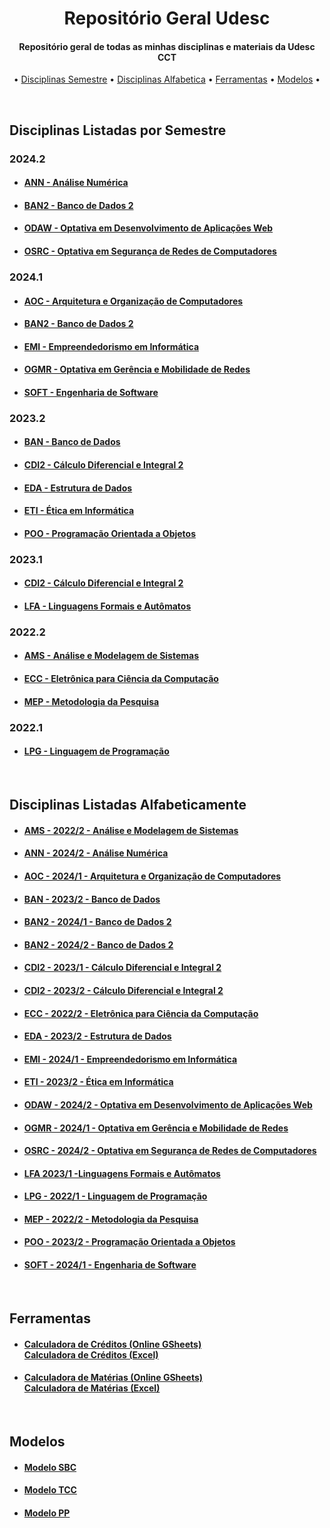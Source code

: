 <h1 align="center">
  Repositório Geral Udesc
</h1>

<h4 align="center">
   Repositório geral de todas as minhas disciplinas e materiais da Udesc CCT
</h4>
<p align="center">
  •
  <a href="#disciplinassemestre">Disciplinas Semestre</a>
  •
  <a href="#disciplinasalfabetico">Disciplinas Alfabetica</a>
  •
  <a href="#ferramentas">Ferramentas</a> 
  •
  <a href="#modelos">Modelos</a> 
  •
</p>

<br>

<h2 id="disciplinassemestre">
  Disciplinas Listadas por Semestre
</h2>

<h3>
  2024.2
</h3>
<ul>
  <li>
    <h4>
      <a href="https://github.com/JoaoVargas/Repo-Udesc-Geral/tree/main/Disciplinas/2024.2/2024.2.ANN">
      ANN - Análise Numérica
      </a>
    </h4>
  </li>
  <li>
    <h4>
      <a href="https://github.com/JoaoVargas/Repo-Udesc-Geral/tree/main/Disciplinas/2024.2/2024.2.BAN2">
      BAN2 - Banco de Dados 2
      </a>
    </h4>
  </li>
  <li>
    <h4>
      <a href="https://github.com/JoaoVargas/Repo-Udesc-Geral/tree/main/Disciplinas/2024.2/2024.2.ODAW">
      ODAW - Optativa em Desenvolvimento de Aplicações Web
      </a>
    </h4>
  </li>
  <li>
    <h4>
      <a href="https://github.com/JoaoVargas/Repo-Udesc-Geral/tree/main/Disciplinas/2024.2/2024.2.OSRC">
      OSRC - Optativa em Segurança de Redes de Computadores
      </a>
    </h4>
  </li>
</ul>

<h3>
  2024.1
</h3>
<ul>
  <li>
    <h4>
      <a href="https://github.com/JoaoVargas/Repo-Udesc-Geral/tree/main/Disciplinas/2024.1/2024.1.AOC">
      AOC - Arquitetura e Organização de Computadores
      </a>
    </h4>
  </li>
  <li>
    <h4>
      <a href="https://github.com/JoaoVargas/Repo-Udesc-Geral/tree/main/Disciplinas/2024.1/2024.1.BAN2">
      BAN2 - Banco de Dados 2
      </a>
    </h4>
  </li>
  <li>
    <h4>
      <a href="https://github.com/JoaoVargas/Repo-Udesc-Geral/tree/main/Disciplinas/2024.1/2024.1.EMI">
      EMI - Empreendedorismo em Informática
      </a>
    </h4>
  </li>
  <li>
    <h4>
      <a href="https://github.com/JoaoVargas/Repo-Udesc-Geral/tree/main/Disciplinas/2024.1/2024.1.OGMR">
      OGMR - Optativa em Gerência e Mobilidade de Redes
      </a>
    </h4>
  </li>
  <li>
    <h4>
      <a href="https://github.com/JoaoVargas/Repo-Udesc-Geral/tree/main/Disciplinas/2024.1/2024.1.SOFT">
      SOFT - Engenharia de Software
      </a>
    </h4>
  </li>
</ul>

<h3>
  2023.2
</h3>
<ul>
  <li>
    <h4>
      <a href="https://github.com/JoaoVargas/Repo-Udesc-Geral/tree/main/Disciplinas/2023.2/2023.2.BAN">
      BAN - Banco de Dados
      </a>
    </h4>
  </li>
  <li>
    <h4>
      <a href="https://github.com/JoaoVargas/Repo-Udesc-Geral/tree/main/Disciplinas/2023.2/2023.2.CDI2">
      CDI2 - Cálculo Diferencial e Integral 2
      </a>
    </h4>
  </li>
  <li>
    <h4>
      <a href="https://github.com/JoaoVargas/Repo-Udesc-Geral/tree/main/Disciplinas/2023.2/2023.2.EDA">
      EDA - Estrutura de Dados
      </a>
    </h4>
  </li>
  <li>
    <h4>
      <a href="https://github.com/JoaoVargas/Repo-Udesc-Geral/tree/main/Disciplinas/2023.2/2023.2.ETI">
      ETI - Ética em Informática
      </a>
    </h4>
  </li>
  <li>
    <h4>
      <a href="https://github.com/JoaoVargas/Repo-Udesc-Geral/tree/main/Disciplinas/2023.2/2023.2.POO">
      POO - Programação Orientada a Objetos
      </a>
    </h4>
  </li>
</ul>

<h3>
  2023.1
</h3>
<ul>
  <li>
    <h4>
      <a href="https://github.com/JoaoVargas/Repo-Udesc-Geral/tree/main/Disciplinas/2023.1/2023.1.CDI2">
      CDI2 - Cálculo Diferencial e Integral 2
      </a>
    </h4>
  </li>
  <li>
    <h4>
      <a href="https://github.com/JoaoVargas/Repo-Udesc-Geral/tree/main/Disciplinas/2023.1/2023.1.LFA">
      LFA - Linguagens Formais e Autômatos
      </a>
    </h4>
  </li>
</ul>

<h3>
  2022.2
</h3>
<ul>
  <li>
    <h4>
      <a href="https://github.com/JoaoVargas/Repo-Udesc-Geral/tree/main/Disciplinas/2022.2/2022.2.AMS">
      AMS - Análise e Modelagem de Sistemas
      </a>
    </h4>
  </li>
  <li>
    <h4>
      <a href="https://github.com/JoaoVargas/Repo-Udesc-Geral/tree/main/Disciplinas/2022.2/2022.2.ECC">
      ECC - Eletrônica para Ciência da Computação
      </a>
    </h4>
  </li>
  <li>
    <h4>
      <a href="https://github.com/JoaoVargas/Repo-Udesc-Geral/tree/main/Disciplinas/2022.2/2022.2.MEP">
      MEP - Metodologia da Pesquisa
      </a>
    </h4>
  </li>
</ul>

<h3>
  2022.1
</h3>
<ul>
  <li>
    <h4>
      <a href="https://github.com/JoaoVargas/Repo-Udesc-Geral/tree/main/Disciplinas/2022.1/2022.1.LPG">
      LPG - Linguagem de Programação
      </a>
    </h4>
  </li>
</ul>

<br>

<h2 id="disciplinasalfabetico">
  Disciplinas Listadas Alfabeticamente
</h2>
<ul>
  <li>
    <h4>
      <a href="https://github.com/JoaoVargas/Repo-Udesc-Geral/tree/main/Disciplinas/2022.2/2022.2.AMS">
      AMS - 2022/2 - Análise e Modelagem de Sistemas
      </a>
    </h4>
  </li>
  <li>
    <h4>
      <a href="https://github.com/JoaoVargas/Repo-Udesc-Geral/tree/main/Disciplinas/2024.2/2024.2.ANN">
      ANN - 2024/2 - Análise Numérica
      </a>
    </h4>
  </li>
  <li>
    <h4>
      <a href="https://github.com/JoaoVargas/Repo-Udesc-Geral/tree/main/Disciplinas/2024.1/2024.1.AOC">
      AOC - 2024/1 - Arquitetura e Organização de Computadores
      </a>
    </h4>
  </li>
  <li>
    <h4>
      <a href="https://github.com/JoaoVargas/Repo-Udesc-Geral/tree/main/Disciplinas/2023.2/2023.2.BAN">
      BAN - 2023/2 - Banco de Dados
      </a>
    </h4>
  </li>
  <li>
    <h4>
      <a href="https://github.com/JoaoVargas/Repo-Udesc-Geral/tree/main/Disciplinas/2024.1/2024.1.BAN2">
      BAN2 - 2024/1 - Banco de Dados 2
      </a>
    </h4>
  </li>
  <li>
    <h4>
      <a href="https://github.com/JoaoVargas/Repo-Udesc-Geral/tree/main/Disciplinas/2024.2/2024.2.BAN2">
      BAN2 - 2024/2 - Banco de Dados 2
      </a>
    </h4>
  </li>
  <li>
    <h4>
      <a href="https://github.com/JoaoVargas/Repo-Udesc-Geral/tree/main/Disciplinas/2023.1/2023.1.CDI2">
      CDI2 - 2023/1 - Cálculo Diferencial e Integral 2
      </a>
    </h4>
  </li>
  <li>
    <h4>
      <a href="https://github.com/JoaoVargas/Repo-Udesc-Geral/tree/main/Disciplinas/2023.2/2023.2.CDI2">
      CDI2 - 2023/2 - Cálculo Diferencial e Integral 2
      </a>
    </h4>
  </li>
  <li>
    <h4>
      <a href="https://github.com/JoaoVargas/Repo-Udesc-Geral/tree/main/Disciplinas/2022.2/2022.2.ECC">
      ECC - 2022/2 - Eletrônica para Ciência da Computação
      </a>
    </h4>
  </li>
  <li>
    <h4>
      <a href="https://github.com/JoaoVargas/Repo-Udesc-Geral/tree/main/Disciplinas/2023.2/2023.2.EDA">
      EDA - 2023/2 - Estrutura de Dados
      </a>
    </h4>
  </li>
  <li>
    <h4>
      <a href="https://github.com/JoaoVargas/Repo-Udesc-Geral/tree/main/Disciplinas/2024.1/2024.1.EMI">
      EMI - 2024/1 - Empreendedorismo em Informática
      </a>
    </h4>
  </li>
  <li>
    <h4>
      <a href="https://github.com/JoaoVargas/Repo-Udesc-Geral/tree/main/Disciplinas/2023.2/2023.2.ETI">
      ETI - 2023/2 - Ética em Informática
      </a>
    </h4>
  </li>
  <li>
    <h4>
      <a href="https://github.com/JoaoVargas/Repo-Udesc-Geral/tree/main/Disciplinas/2024.2/2024.2.ODAW">
      ODAW - 2024/2 - Optativa em Desenvolvimento de Aplicações Web
      </a>
    </h4>
  </li>
  <li>
    <h4>
      <a href="https://github.com/JoaoVargas/Repo-Udesc-Geral/tree/main/Disciplinas/2024.1/2024.1.OGMR">
      OGMR - 2024/1 - Optativa em Gerência e Mobilidade de Redes
      </a>
    </h4>
  </li>
  <li>
    <h4>
      <a href="https://github.com/JoaoVargas/Repo-Udesc-Geral/tree/main/Disciplinas/2024.2/2024.2.OSRC">
      OSRC - 2024/2 - Optativa em Segurança de Redes de Computadores
      </a>
    </h4>
  </li>
  <li>
    <h4>
      <a href="https://github.com/JoaoVargas/Repo-Udesc-Geral/tree/main/Disciplinas/2023.1/2023.1.LFA">
      LFA 2023/1 -Linguagens Formais e Autômatos
      </a>
    </h4>
  </li>
  <li>
    <h4>
      <a href="https://github.com/JoaoVargas/Repo-Udesc-Geral/tree/main/Disciplinas/2022.1/2022.1.LPG">
      LPG - 2022/1 - Linguagem de Programação
      </a>
    </h4>
  </li>
  <li>
    <h4>
      <a href="https://github.com/JoaoVargas/Repo-Udesc-Geral/tree/main/Disciplinas/2022.2/2022.2.MEP">
      MEP - 2022/2 - Metodologia da Pesquisa
      </a>
    </h4>
  </li>
  <li>
    <h4>
      <a href="https://github.com/JoaoVargas/Repo-Udesc-Geral/tree/main/Disciplinas/2023.2/2023.2.POO">
      POO - 2023/2 - Programação Orientada a Objetos
      </a>
    </h4>
  </li>
  <li>
    <h4>
      <a href="https://github.com/JoaoVargas/Repo-Udesc-Geral/tree/main/Disciplinas/2024.1/2024.1.SOFT">
      SOFT - 2024/1 - Engenharia de Software
      </a>
    </h4>
  </li>
</ul>

<br>

<h2 id="ferramentas">
  Ferramentas
</h2>
<ul>
  <li>
    <h4>
      <a href="https://docs.google.com/spreadsheets/d/1m1Yy97W_g0CGWV0V2sJaFn3GqphS-3jUhy-VH3Z_oDI/edit?usp=sharing">
      Calculadora de Créditos (Online GSheets)
      </a>
      <br>
      <a href="https://github.com/JoaoVargas/Repo-Udesc-Geral/blob/main/Ferramentas/Tabela%20para%20Calcular%20o%20Creditos.xlsx">
      Calculadora de Créditos (Excel)
      </a>
    </h4>
  </li>
  <li>
    <h4>
      <a href="https://docs.google.com/spreadsheets/d/1UkcBHYOWLfFdzO6uelhVPtpwqeRTFqIc92-FnasIr9I/edit?usp=sharing">
      Calculadora de Matérias (Online GSheets)
      </a>
      <br>
      <a href="https://github.com/JoaoVargas/Repo-Udesc-Geral/blob/main/Ferramentas/Tabela%20Calcular%20Materias.xlsx">
      Calculadora de Matérias (Excel)
      </a>
    </h4>
  </li>
</ul>

<br>

<h2 id="modelos">
  Modelos
</h2>
<ul>
  <li>
    <h4>
      <a href="https://github.com/JoaoVargas/Repo-Udesc-Geral/tree/main/Modelos/Modelo%20Artigo%20SBC/Template_SBC">
      Modelo SBC
      </a>
    </h4>
  </li>
  <li>
    <h4>
      <a href="https://github.com/JoaoVargas/Repo-Udesc-Geral/blob/main/Modelos/Modelo%20TCC.docx">
      Modelo TCC
      </a>
    </h4>
  </li>
  <li>
    <h4>
      <a href="https://github.com/JoaoVargas/Repo-Udesc-Geral/blob/main/Modelos/Modelo%20PP%20Udesc.pptx">
      Modelo PP
      </a>
    </h4>
  </li>
</ul>
